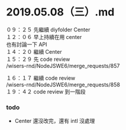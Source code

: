# 2019.05.08（三）.md


０９：２５ 先繼續 diyfolder Center  
１２：０６ 早上持續在用 center  
也有討論一下 API  
１４：２０ 繼續 Center  
１５：２９ 先 code review  
/wisers-rnd/NodeJSWE6/merge_requests/857  

１６：１７ 繼續 code review  
/wisers-rnd/NodeJSWE6/merge_requests/858  
１９：４２ code review 到一階段  


### todo
- Center 還沒改完，還有 intl 沒處理  

